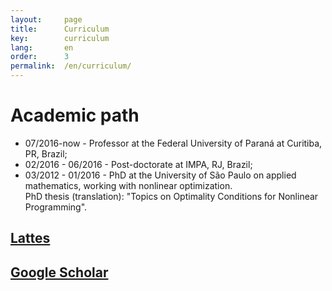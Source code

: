 ```yaml
---
layout:     page
title:      Curriculum
key:        curriculum
lang:       en
order:      3
permalink:  /en/curriculum/
---
```


# Academic path

  - 07/2016-now - Professor at the Federal University of Paraná at Curitiba,
  PR, Brazil;
  - 02/2016 - 06/2016 - Post-doctorate at IMPA, RJ, Brazil;
  - 03/2012 - 01/2016 - PhD at the University of São Paulo on applied
  mathematics, working with nonlinear optimization. <br />
  PhD thesis (translation): "Topics on Optimality Conditions for Nonlinear
  Programming".

## [Lattes](http://lattes.cnpq.br/3320145045271106)<br />

## [Google Scholar](http://scholar.google.com.br/citations?hl=pt-BR&user=CwUd6FgAAAAJ)

